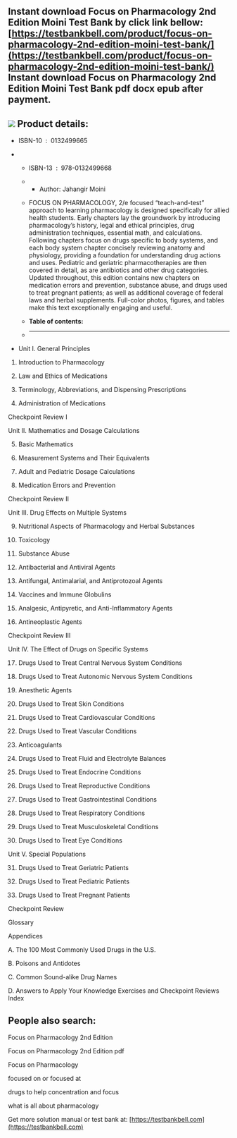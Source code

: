Instant download **Focus on Pharmacology 2nd Edition Moini Test Bank** by click link bellow:  
[https://testbankbell.com/product/focus-on-pharmacology-2nd-edition-moini-test-bank/](https://testbankbell.com/product/focus-on-pharmacology-2nd-edition-moini-test-bank/)  
**Instant download Focus on Pharmacology 2nd Edition Moini Test Bank pdf docx epub after payment.**
---------------------------------------------------------------------------------------------------


![](https://testbankbell.com/wp-content/uploads/2023/05/00656-325x361-1.jpg)
**Product details:**
--------------------


* ISBN-10 ‏ : ‎ 0132499665
* * ISBN-13 ‏ : ‎ 978-0132499668
  * * Author: Jahangir Moini
   
  * FOCUS ON PHARMACOLOGY, 2/e focused “teach-and-test” approach to learning pharmacology is designed specifically for allied health students. Early chapters lay the groundwork by introducing pharmacology’s history, legal and ethical principles, drug administration techniques, essential math, and calculations. Following chapters focus on drugs specific to body systems, and each body system chapter concisely reviewing anatomy and physiology, providing a foundation for understanding drug actions and uses. Pediatric and geriatric pharmacotherapies are then covered in detail, as are antibiotics and other drug categories. Updated throughout, this edition contains new chapters on medication errors and prevention, substance abuse, and drugs used to treat pregnant patients; as well as additional coverage of federal laws and herbal supplements. Full-color photos, figures, and tables make this text exceptionally engaging and useful.
  * **Table of contents:**
  * ----------------------
 
* Unit I. General Principles

1. Introduction to Pharmacology

2. Law and Ethics of Medications

3. Terminology, Abbreviations, and Dispensing Prescriptions

4. Administration of Medications

Checkpoint Review I


Unit II. Mathematics and Dosage Calculations


5. Basic Mathematics

6. Measurement Systems and Their Equivalents

7. Adult and Pediatric Dosage Calculations

8. Medication Errors and Prevention

Checkpoint Review II


Unit III. Drug Effects on Multiple Systems


9. Nutritional Aspects of Pharmacology and Herbal Substances

10. Toxicology

11. Substance Abuse

12. Antibacterial and Antiviral Agents

13. Antifungal, Antimalarial, and Antiprotozoal Agents

14. Vaccines and Immune Globulins

15. Analgesic, Antipyretic, and Anti-Inflammatory Agents

16. Antineoplastic Agents

Checkpoint Review III


Unit IV. The Effect of Drugs on Specific Systems


17. Drugs Used to Treat Central Nervous System Conditions

18. Drugs Used to Treat Autonomic Nervous System Conditions

19. Anesthetic Agents

20. Drugs Used to Treat Skin Conditions

21. Drugs Used to Treat Cardiovascular Conditions

22. Drugs Used to Treat Vascular Conditions

23. Anticoagulants

24. Drugs Used to Treat Fluid and Electrolyte Balances

25. Drugs Used to Treat Endocrine Conditions

26. Drugs Used to Treat Reproductive Conditions

27. Drugs Used to Treat Gastrointestinal Conditions

28. Drugs Used to Treat Respiratory Conditions

29. Drugs Used to Treat Musculoskeletal Conditions

30. Drugs Used to Treat Eye Conditions

Unit V. Special Populations


31. Drugs Used to Treat Geriatric Patients

32. Drugs Used to Treat Pediatric Patients

33. Drugs Used to Treat Pregnant Patients

Checkpoint Review


Glossary


Appendices


A. The 100 Most Commonly Used Drugs in the U.S.


B. Poisons and Antidotes


C. Common Sound-alike Drug Names


D. Answers to Apply Your Knowledge Exercises and Checkpoint Reviews Index


**People also search:**
-----------------------


Focus on Pharmacology 2nd Edition


Focus on Pharmacology 2nd Edition pdf

Focus on Pharmacology

focused on or focused at

drugs to help concentration and focus

what is all about pharmacology

   Get more solution manual or test bank at: [https://testbankbell.com](https://testbankbell.com)
